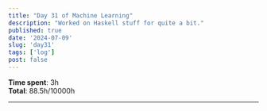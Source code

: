 ```yaml
---
title: "Day 31 of Machine Learning"
description: "Worked on Haskell stuff for quite a bit."
published: true
date: '2024-07-09'
slug: 'day31'
tags: ['log']
post: false
---
```

<script>
    import Image from '$lib/components/Image.svelte';
</script>

**Time spent**: 3h<br /> **Total**: 88.5h/10000h

___
